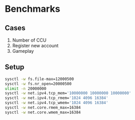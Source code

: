# Benchmarks

## Cases

1. Number of CCU
2. Register new account
3. Gameplay

## Setup

```bash
sysctl -w fs.file-max=12000500
sysctl -w fs.nr_open=20000500
ulimit -n 20000000
sysctl -w net.ipv4.tcp_mem='10000000 10000000 10000000'
sysctl -w net.ipv4.tcp_rmem='1024 4096 16384'
sysctl -w net.ipv4.tcp_wmem='1024 4096 16384'
sysctl -w net.core.rmem_max=16384
sysctl -w net.core.wmem_max=16384
```